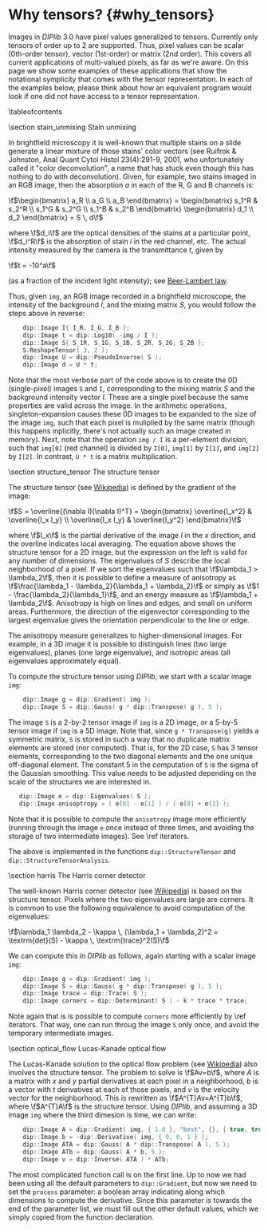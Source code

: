 # Why tensors? {#why_tensors}

[//]: # (DIPlib 3.0)

[//]: # ([c]2017, Cris Luengo.)

[//]: # (Licensed under the Apache License, Version 2.0 [the "License"];)
[//]: # (you may not use this file except in compliance with the License.)
[//]: # (You may obtain a copy of the License at)
[//]: # ()
[//]: # (   http://www.apache.org/licenses/LICENSE-2.0)
[//]: # ()
[//]: # (Unless required by applicable law or agreed to in writing, software)
[//]: # (distributed under the License is distributed on an "AS IS" BASIS,)
[//]: # (WITHOUT WARRANTIES OR CONDITIONS OF ANY KIND, either express or implied.)
[//]: # (See the License for the specific language governing permissions and)
[//]: # (limitations under the License.)

Images in *DIPlib* 3.0 have pixel values generalized to tensors. Currently only
tensors of order up to 2 are supported. Thus, pixel values can be scalar (0th-order
tensor), vector (1st-order) or matrix (2nd order). This covers all current
applications of multi-valued pixels, as far as we're aware. On this page we show
some examples of these applications that show the notational symplicity that comes
with the tensor representation. In each of the examples below, please think about
how an equivalent program would look if one did not have access to a tensor
representation.

\tableofcontents

[//]: # (--------------------------------------------------------------)

\section stain_unmixing Stain unmixing

In brightfield microscopy it is well-known that multiple stains on a slide generate
a linear mixture of those stains' color vectors (see Ruifrok & Johnston, 
Anal Quant Cytol Histol 23(4):291-9, 2001, who unfortunately called it "color
deconvolution", a name that has stuck even though this has nothing to do
with deconvolution). Given, for example, two stains imaged in an RGB image,
then the absorption *a* in each of the R, G and B channels is:

\f$\begin{bmatrix} a_R \\ a_G \\ a_B \end{bmatrix} = \begin{bmatrix}
   s_1^R & s_2^R \\
   s_1^G & s_2^G \\
   s_1^B & s_2^B
\end{bmatrix} \begin{bmatrix} d_1 \\ d_2 \end{bmatrix} = S \, d\f$

where \f$d_i\f$ are the optical densities of the stains at a particular point,
\f$d_i^R\f$ is the absorption of stain *i* in the red channel, etc. The actual
intensity measured by the camera is the transmittance *t*, given by

\f$t = -10^a\f$

(as a fraction of the incident light intensity);
see [Beer-Lambert law](https://en.wikipedia.org/wiki/Beer–Lambert_law).

Thus, given `img`, an RGB image recorded in a brightfield microscope, the intensity
of the background *I*, and the mixing matrix *S*, you would follow the steps above
in reverse:

```cpp
    dip::Image I{ I_R, I_G, I_B };
    dip::Image t = dip::Log10( -img / I );
    dip::Image S{ S_1R, S_1G, S_1B, S_2R, S_2G, S_2B };
    S.ReshapeTensor( 3, 2 );
    dip::Image U = dip::PseudoInverse( S );
    dip::Image d = U * t;
```

Note that the most verbose part of the code above is to create the 0D (single-pixel)
images `S` and `I`, corresponding to the mixing matrix *S* and the background intensity 
vector *I*. These are a single pixel because the same properties are valid across
the image. In the arithmetic operations, singleton-expansion causes these 0D images
to be expanded to the size of the image `img`, such that each pixel is muliplied
by the same matrix (though this happens inplicitly, there's not actually such an
image created in memory). Next, note that the operation `img / I` is a per-element
division, such that `img[0]` (red channel) is divided by `I[0]`, `img[1]` by `I[1]`,
and `img[2]` by `I[2]`. In contrast, `U * t` is a matrix multiplication. 

[//]: # (--------------------------------------------------------------)

\section structure_tensor The structure tensor

The structure tensor (see [Wikipedia](https://en.wikipedia.org/wiki/Structure_tensor))
is defined by the gradient of the image:

\f$S = \overline{(\nabla I)(\nabla I)^T} = \begin{bmatrix}
   \overline{I_x^2} & \overline{I_x I_y} \\
   \overline{I_x I_y} & \overline{I_y^2}
\end{bmatrix}\f$

where \f$I_x\f$ is the partial derivative of the image *I* in the *x* direction, and the 
overline indicates local averaging. The equation above shows the
structure tensor for a 2D image, but the expression on the left is valid for
any number of dimensions. The eigenvalues of *S* describe the local neighborhood
of a pixel. If we sort the eigenvalues such that \f$\lambda_1 > \lambda_2\f$,
then it is possible to define a measure of anisotropy as
\f$\frac{\lambda_1 - \lambda_2}{\lambda_1 + \lambda_2}\f$
or simply as \f$1 - \frac{\lambda_2}{\lambda_1}\f$, and an energy
measure as \f$\lambda_1 + \lambda_2\f$. Anisotropy is high on lines and edges,
and small on uniform areas. Furthermore, the direction of the eigenvector
corresponding to the largest eigenvalue gives the orientation perpendicular to
the line or edge.

The anisotropy measure generalizes to higher-dimensional images. For example,
in a 3D image it is possible to distinguish lines (two large eigenvalues),
planes (one large eigenvalue), and isotropic areas (all eigenvalues approximately
equal). 

To compute the structure tensor using *DIPlib*, we start with a scalar image `img`:

```cpp
    dip::Image g = dip::Gradient( img );
    dip::Image S = dip::Gauss( g * dip::Transpose( g ), 5 );
```

The image `S` is a 2-by-2 tensor image if `img` is a 2D image, or a 5-by-5 tensor
image if `img` is a 5D image. Note that, since `g * Transpose(g)` yields a
symmetric matrix, `S` is stored in such a way that no duplicate matrix elements
are stored (nor computed). That is, for the 2D case, `S` has 3 tensor elements,
corresponding to the two diagonal elements and the one unique off-diagonal element.
The constant 5 in the computation of `S` is the sigma of the Gaussian smoothing.
This value needs to be adjusted depending on the scale of the structures we are
interested in.

```cpp
   dip::Image e = dip::Eigenvalues( S );
   dip::Image anisoptropy = ( e[0] - e[1] ) / ( e[0] + e[1] );
```

Note that it is possible to compute the `anisotropy` image more efficiently
(running through the image `e` once instead of three times, and avoiding
the storage of two intermediate images). See \ref iterators.

The above is implemented in the functions `dip::StructureTensor` and
`dip::StructureTensorAnalysis`.

[//]: # (--------------------------------------------------------------)

\section harris The Harris corner detector

The well-known Harris corner detector (see
[Wikipedia](https://en.wikipedia.org/wiki/Corner_detection#The_Harris_.26_Stephens_.2F_Plessey_.2F_Shi.E2.80.93Tomasi_corner_detection_algorithms))
is based on the structure tensor. Pixels where the two eigenvalues are large
are corners. It is common to use the following equivalence to avoid computation
of the eigenvalues:

\f$\lambda_1 \lambda_2 - \kappa \, (\lambda_1 + \lambda_2)^2 = \textrm{det}(S) - \kappa \, \textrm{trace}^2(S)\f$

We can compute this in *DIPlib* as follows, again starting with a scalar
image `img`:

```cpp
    dip::Image g = dip::Gradient( img );
    dip::Image S = dip::Gauss( g * dip::Transpose( g ), 5 );
    dip::Image trace = dip::Trace( S );
    dip::Image corners = dip::Determinant( S ) - k * trace * trace;
```

Note again that is is possible to compute `corners` more efficiently
by \ref iterators. That way, one can run throug the image `S` only once,
and avoid the temporary intermediate images.

[//]: # (--------------------------------------------------------------)

\section optical_flow Lucas-Kanade optical flow

The Lucas-Kanade solution to the optical flow problem (see
[Wikipedia](https://en.wikipedia.org/wiki/Lucas–Kanade_method))
also involves the structure tensor. The problem to solve is \f$Av=b\f$,
where *A* is a matrix with *x* and *y* partial derivatives at each
pixel in a neighborhood, *b* is a vector with *t* derivatives at each
of those pixels, and *v* is the velocity vector for the neighborhood.
This is rewritten as \f$A^{T}Av=A^{T}b\f$, where \f$A^{T}A\f$ is the
structure tensor. Using *DIPlib*, and assuming a 3D image `img` where
the third dimesion is time, we can write:

```cpp
    dip::Image A = dip::Gradient( img, { 1.0 }, "best", {}, { true, true, false } );
    dip::Image b = -dip::Derivative( img, { 0, 0, 1 } );
    dip::Image ATA = dip::Gauss( A * dip::Transpose( A ), 5 );
    dip::Image ATb = dip::Gauss( A * b, 5 );
    dip::Image v = dip::Inverse( ATA ) * ATb;
```

The most complicated function call is on the first line. Up to now we had
been using all the default parameters to `dip::Gradient`, but now we need
to set the `process` parameter: a boolean array indicating along which
dimensions to compute the derivative. Since this parameter is towards the
end of the parameter list, we must fill out the other default values,
which we simply copied from the function declaration.
